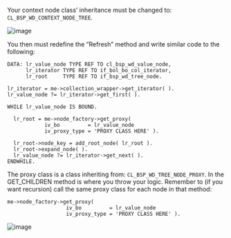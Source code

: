 Your context node class’ inheritance must be changed to: `CL_BSP_WD_CONTEXT_NODE_TREE`. 

![image](https://user-images.githubusercontent.com/1137112/35034779-673c7dea-fbc3-11e7-84ee-d23e3a8316fa.png)

You then must redefine the “Refresh” method and write similar code to the following:

```abap
DATA: lr_value_node TYPE REF TO cl_bsp_wd_value_node,
      lr_iterator TYPE REF TO if_bol_bo_col_iterator,
      lr_root     TYPE REF TO if_bsp_wd_tree_node.

lr_iterator = me->collection_wrapper->get_iterator( ).
lr_value_node ?= lr_iterator->get_first( ).

WHILE lr_value_node IS BOUND.

  lr_root = me->node_factory->get_proxy(
            iv_bo         = lr_value_node
            iv_proxy_type = 'PROXY CLASS HERE' ).

  lr_root->node_key = add_root_node( lr_root ).
  lr_root->expand_node( ).
  lr_value_node ?= lr_iterator->get_next( ).
ENDWHILE.
```
The proxy class is a class inheriting from: `CL_BSP_WD_TREE_NODE_PROXY`.  In the GET_CHILDREN method is where you throw your logic. Remember to (if you want recursion) call the same proxy class for each node in that method: 

```abap
me->node_factory->get_proxy(
                   iv_bo         = lr_value_node
                   iv_proxy_type = 'PROXY CLASS HERE' ).
```

![image](https://user-images.githubusercontent.com/1137112/35034804-7b11712c-fbc3-11e7-89a3-2f6335901b3f.png)
